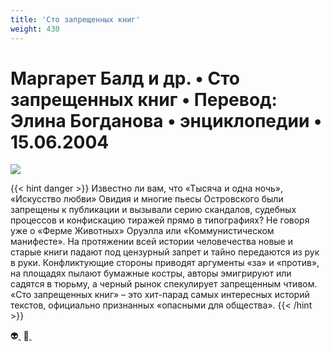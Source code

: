 ```yaml
---
title: 'Сто запрещенных книг'
weight: 430
---
```


# Маргарет Балд и др. • **Сто запрещенных книг** • Перевод: Элина Богданова • энциклопедии • 15.06.2004

![](/img/100knig.gif)

{{< hint danger >}}
Известно ли вам, что «Тысяча и одна ночь», «Искусство любви» Овидия и многие пьесы Островского были запрещены к публикации и вызывали серию скандалов, судебных процессов и конфискацию тиражей прямо в типографиях? Не говоря уже о «Ферме Животных» Оруэлла или «Коммунистическом манифесте». На протяжении всей истории человечества новые и старые книги падают под цензурный запрет и тайно передаются из рук в руки. Конфликтующие стороны приводят аргументы «за» и «против», на площадях пылают бумажные костры, авторы эмигрируют или садятся в тюрьму, а черный рынок спекулирует запрещенным чтивом. «Сто запрещенных книг» – это хит-парад самых интересных историй текстов, официально признанных «опасными для общества».
{{< /hint >}}

👽[ ](http://flibusta.is/b/202242) 👻[ ](http://flibusta.is/b/202347)